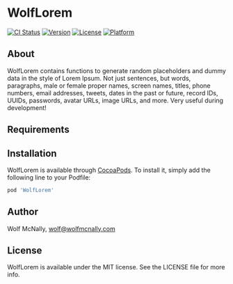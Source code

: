 # WolfLorem

[![CI Status](https://img.shields.io/travis/wolfmcnally/WolfLorem.svg?style=flat)](https://travis-ci.org/wolfmcnally/WolfLorem)
[![Version](https://img.shields.io/cocoapods/v/WolfLorem.svg?style=flat)](https://cocoapods.org/pods/WolfLorem)
[![License](https://img.shields.io/cocoapods/l/WolfLorem.svg?style=flat)](https://cocoapods.org/pods/WolfLorem)
[![Platform](https://img.shields.io/cocoapods/p/WolfLorem.svg?style=flat)](https://cocoapods.org/pods/WolfLorem)

## About

WolfLorem contains functions to generate random placeholders and dummy data in the style of Lorem Ipsum. Not just sentences, but words, paragraphs, male or female proper names, screen names, titles, phone numbers, email addresses, tweets, dates in the past or future, record IDs, UUIDs, passwords, avatar URLs, image URLs, and more. Very useful during development!

## Requirements

## Installation

WolfLorem is available through [CocoaPods](https://cocoapods.org). To install
it, simply add the following line to your Podfile:

```ruby
pod 'WolfLorem'
```

## Author

Wolf McNally, wolf@wolfmcnally.com

## License

WolfLorem is available under the MIT license. See the LICENSE file for more info.
